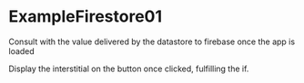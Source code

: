 # ExampleFirestore01

Consult with the value delivered by the datastore to firebase once the app is loaded

Display the interstitial on the button once clicked, fulfilling the if. 
 
